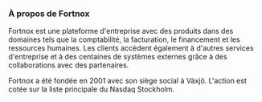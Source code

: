 ### À propos de Fortnox

Fortnox est une plateforme d'entreprise avec des produits dans des domaines tels que la comptabilité, la facturation, 
le financement et les ressources humaines. Les clients accèdent également à d'autres services d'entreprise et à des 
centaines de systèmes externes grâce à des collaborations avec des partenaires.

Fortnox a été fondée en 2001 avec son siège social à Växjö. L'action est cotée sur la liste principale du Nasdaq Stockholm.
